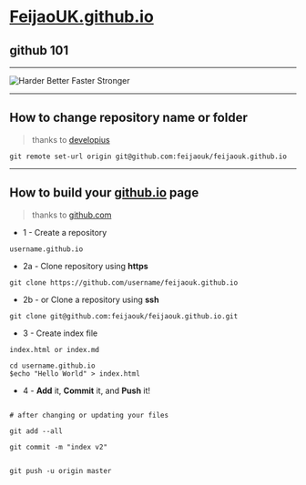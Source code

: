 # [FeijaoUK.github.io](https://feijaouk.github.io)

## github 101

---

![Harder Better Faster Stronger](https://feijaouk.github.io/harder_better_faster_stronger.jpg)

---

## How to change repository name or folder

> thanks to [developius](https://gist.github.com/developius/c81f021eb5c5916013dc)

```shell
git remote set-url origin git@github.com:feijaouk/feijaouk.github.io
```

--- 

## How to build your [github.io](https://github.com) page

> thanks to [github.com](https://pages.github.com/)

* 1 -  Create a repository
```shell
username.github.io
```

* 2a - Clone repository using **https**
```shell
git clone https://github.com/username/feijaouk.github.io
```

* 2b - or Clone a repository using **ssh**

```shell
git clone git@github.com:feijaouk/feijaouk.github.io.git
```

* 3 - Create index file

```shell
index.html or index.md

cd username.github.io
$echo "Hello World" > index.html
```

* 4 - **Add** it, **Commit** it, and **Push** it!

```shell

# after changing or updating your files

git add --all

git commit -m "index v2"


git push -u origin master

```
